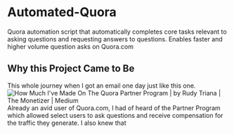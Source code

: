
# Automated-Quora

Quora automation script that automatically completes core tasks relevant to asking questions and requesting answers to questions. Enables faster and higher volume question asks on Quora.com

## Why this Project Came to Be
This whole journey when I got an email one day just like this one.
![How Much I&#39;ve Made On The Quora Partner Program | by Rudy Triana | The  Monetizer | Medium](https://miro.medium.com/max/602/1*hPW0_Ebk-ePb4rlzS3F7Cg.jpeg)
Already an avid user of Quora.com, I had of heard of the Partner Program which allowed select users to ask questions and receive compensation for the traffic they generate. I also knew that 
